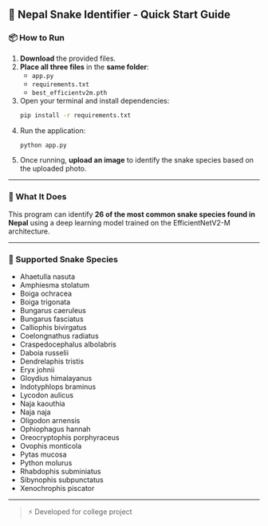 ## 🐍 Nepal Snake Identifier - Quick Start Guide

### 📦 How to Run

1. **Download** the provided files.
2. **Place all three files** in the **same folder**:
   - `app.py`
   - `requirements.txt`
   - `best_efficientv2m.pth`
3. Open your terminal and install dependencies:
   ```bash
   pip install -r requirements.txt
   ```
4. Run the application:
   ```bash
   python app.py
   ```
5. Once running, **upload an image** to identify the snake species based on the uploaded photo.

---

### 🧠 What It Does

This program can identify **26 of the most common snake species found in Nepal** using a deep learning model trained on the EfficientNetV2-M architecture.

---

### 🐍 Supported Snake Species

- Ahaetulla nasuta  
- Amphiesma stolatum  
- Boiga ochracea  
- Boiga trigonata  
- Bungarus caeruleus  
- Bungarus fasciatus  
- Calliophis bivirgatus  
- Coelongnathus radiatus  
- Craspedocephalus albolabris  
- Daboia russelii  
- Dendrelaphis tristis  
- Eryx johnii  
- Gloydius himalayanus  
- Indotyphlops braminus  
- Lycodon aulicus  
- Naja kaouthia  
- Naja naja  
- Oligodon arnensis  
- Ophiophagus hannah  
- Oreocryptophis porphyraceus  
- Ovophis monticola  
- Pytas mucosa  
- Python molurus  
- Rhabdophis subminiatus  
- Sibynophis subpunctatus  
- Xenochrophis piscator  

---

> ⚡ Developed for college project
